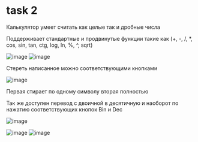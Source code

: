 # task 2

Калькулятор умеет считать как целые так и дробные числа

Поддерживает стандартные и продвинутые функции такие как (+, -, /, *, cos, sin, tan, ctg, log, ln, %, ^, sqrt)

![image](https://user-images.githubusercontent.com/85611892/122643618-6b543380-d119-11eb-93a9-8b173b6229b8.png)
![image](https://user-images.githubusercontent.com/85611892/122644398-a8bac000-d11d-11eb-9553-0e67ab88ac74.png)

Стереть написанное можно соответствующими кнопками 

![image](https://user-images.githubusercontent.com/85611892/122644343-67c2ab80-d11d-11eb-95fd-a40b9cf7ac12.png)

Первая стирает по одному символу вторая полностью

Так же доступен перевод с двоичной в десятичную и наоборот по нажатию соответствующих кнопок Bin и Dec

![image](https://user-images.githubusercontent.com/85611892/122644422-bff9ad80-d11d-11eb-9108-3433fbec6db7.png)

![image](https://user-images.githubusercontent.com/85611892/122643656-b4a48300-d119-11eb-9010-7364c09bcc73.png)
![image](https://user-images.githubusercontent.com/85611892/122643665-bcfcbe00-d119-11eb-8f45-3ed3d26e22b7.png)

